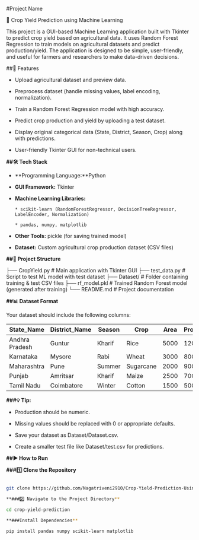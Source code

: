 #Project Name

🌾 Crop Yield Prediction using Machine Learning

This project is a GUI-based Machine Learning application built with Tkinter to predict crop yield based on agricultural data. It uses Random Forest Regression to train models on agricultural datasets and predict production/yield. The application is designed to be simple, user-friendly, and useful for farmers and researchers to make data-driven decisions.

##🚀 Features

* Upload agricultural dataset and preview data.

* Preprocess dataset (handle missing values, label encoding, normalization).

* Train a Random Forest Regression model with high accuracy.

* Predict crop production and yield by uploading a test dataset.

* Display original categorical data (State, District, Season, Crop) along with predictions.

* User-friendly Tkinter GUI for non-technical users.


**##🛠️ Tech Stack**

* **Programming Language:**Python

* **GUI Framework:** Tkinter

* **Machine Learning Libraries:**

      * scikit-learn (RandomForestRegressor, DecisionTreeRegressor, LabelEncoder, Normalization)

      * pandas, numpy, matplotlib

* **Other Tools:** pickle (for saving trained model)

* **Dataset:** Custom agricultural crop production dataset (CSV files)

**##📂 Project Structure**

├── CropYield.py         # Main application with Tkinter GUI
├── test_data.py         # Script to test ML model with test dataset
├── Dataset/             # Folder containing training & test CSV files
├── rf_model.pkl         # Trained Random Forest model (generated after training)
└── README.md            # Project documentation

**##📊 Dataset Format**

Your dataset should include the following columns:

| State\_Name    | District\_Name | Season | Crop      | Area | Production |
| -------------- | -------------- | ------ | --------- | ---- | ---------- |
| Andhra Pradesh | Guntur         | Kharif | Rice      | 5000 | 12000      |
| Karnataka      | Mysore         | Rabi   | Wheat     | 3000 | 8000       |
| Maharashtra    | Pune           | Summer | Sugarcane | 2000 | 9000       |
| Punjab         | Amritsar       | Kharif | Maize     | 2500 | 7000       |
| Tamil Nadu     | Coimbatore     | Winter | Cotton    | 1500 | 5000       |

**###💡 Tip:**

* Production should be numeric.

* Missing values should be replaced with 0 or appropriate defaults.

* Save your dataset as Dataset/Dataset.csv.

* Create a smaller test file like Dataset/test.csv for predictions.

**##▶️ How to Run**

**###1️⃣ Clone the Repository**

```bash

git clone https://github.com/Nagatriveni2910/Crop-Yield-Prediction-Using-Machine-Learning.git

**###2️⃣ Navigate to the Project Directory**

cd crop-yield-prediction

**###Install Dependencies**

pip install pandas numpy scikit-learn matplotlib

